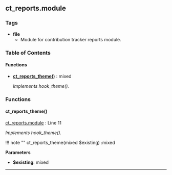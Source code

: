 


## ct_reports.module






### Tags

- **file**
  - Module for contribution tracker reports module.






### Table of Contents











#### Functions
- **[ct_reports_theme()](../namespaces/default.md#ct_reports_theme)**
           : mixed

  *Implements hook_theme().*







### Functions

#### ct_reports_theme()
[ct_reports.module](../files/web-modules-custom-ct-reports-ct-reports.md) : Line 11

*Implements hook_theme().*


!!! note ""
    ct_reports_theme(mixed $existing) :mixed


**Parameters**

- **$existing**: mixed
    





---

